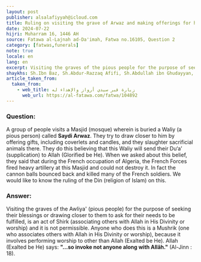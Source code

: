 ```yaml
---
layout: post
publisher: alsalafiyyah@icloud.com
title: Ruling on visiting the grave of Arwaz and making offerings for him 
date: 2024-07-22
hijri: Muharram 16, 1446 AH
source: Fatawa al-Lajnah ad-Da'imah, Fatwa no.16105, Question 2
category: [fatwas,funerals]
note: true
locale: en
lang: en
excerpt: Visiting the graves of the pious people for the purpose of seeking their blessings or drawing closer to them, etc, is an act of Shirk.
shaykhs: Sh.Ibn Baz, Sh.Abdur-Razzaq Afifi, Sh.Abdullah ibn Ghudayyan, Sh. Salih al-Fawzan, Sh. Abdulaziz Aal al-Shaykh, Sh.Bakr Abu Zayd
article_taken_from: 
  taken_from:
    - web_title: زيارة قبر سيدي أرواز والإهداء له
      web_url: https://al-fatawa.com/fatwa/104892
---
```


### Question:
A group of people visits a Masjid (mosque) wherein is buried a Waliy (a pious person) called **Saydi Arwaz**. They try to draw closer to him by offering gifts, including coverlets and candles, and they slaughter sacrificial animals there. They do this believing that this Waliy will send their Du‘a’ (supplication) to Allah (Glorified be He). When we asked about this belief, they said that during the French occupation of Algeria, the French Forces fired heavy artillery at this Masjid and could not destroy it. In fact the cannon balls bounced back and killed many of the French soldiers. We would like to know the ruling of the Din (religion of Islam) on this.

### Answer: 
Visiting the graves of the Awliya' (pious people) for the purpose of seeking their blessings or drawing closer to them to ask for their needs to be fulfilled, is an act of Shirk (associating others with Allah in His Divinity or worship) and it is not permissible. Anyone who does this is a Mushrik (one who associates others with Allah in His Divinity or worship), because it involves performing worship to other than Allah (Exalted be He). Allah (Exalted be He) says: **"...so invoke not anyone along with Allâh."** (Al-Jinn : 18).
